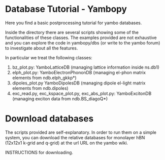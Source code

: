 Database Tutorial - Yambopy
========

Here you find a basic postprocessing tutorial for yambo databases.

Inside the directory there are several scripts showing some of the functionalities of these classes. The examples provided are not exhaustive and you can explore the code in yambopy/dbs (or write to the yambo forum) to investigate about all the features.

In particular we treat the following classes:
1. bz\_plot.py: YamboLatticeDB (managing lattice information inside ns.db1)
2. elph\_plot.py: YamboElectronPhononDB (managing el-phon matrix elements from ndb.elph\_gkkp\*)
3. dipoles\_plot.py YamboDipolesDB (managing dipole el-light matrix elements from ndb.dipoles)
4. exc\_read.py, exc\_kspace\_plot.py, exc\_abs\_plot.py: YamboExcitonDB (managing exciton data from ndb.BS\_diagoQ\*)

# Download databases
The scripts provided are self-explanatory. In order to run them on a simple system, you can download the relative databases for monolayer hBN (12x12x1 k-grid and q-grid) at the url URL on the yambo wiki.

INSTRUCTIONS for downloading.


